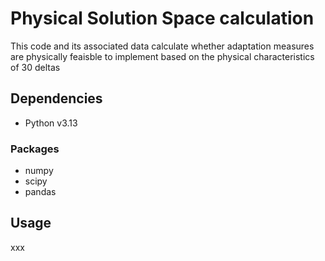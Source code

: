 # Physical Solution Space calculation
This code and its associated data calculate whether adaptation measures are physically feaisble to implement based on the physical characteristics of 30 deltas

## Dependencies 

- Python v3.13

### Packages 

- numpy
- scipy
- pandas

## Usage 
xxx
